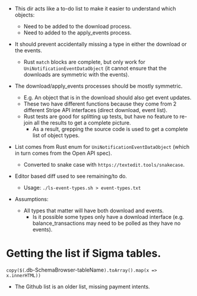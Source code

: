 - This dir acts like a to-do list to make it easier to understand which objects:
    - Need to be added to the download process.
    - Need to added to the apply_events process.
    

- It should prevent accidentally missing a type in either the download or the events.
    - Rust `match` blocks are complete, but only work for `UniNotificationEventDataObject` (it cannot ensure that the downloads are symmetric with the events).

- The download/apply_events processes should be mostly symmetric.
    - E.g. An object that is in the download should also get event updates.
    - These two have different functions because they come from 2 different Stripe API interfaces (direct download, event list).
    - Rust tests are good for splitting up tests, but have no feature to re-join all the results to get a complete picture.
        - As a result, grepping the source code is used to get a complete list of object types.

 
- List comes from Rust enum for `UniNotificationEventDataObject` (which in turn comes from the Open API spec). 
    - Converted to snake case with `https://textedit.tools/snakecase`.
    
- Editor based diff used to see remaining/to do.
    - Usage: `./ls-event-types.sh > event-types.txt`
    
    
- Assumptions:
    - All types that matter will have both download and events.
        - Is it possible some types only have a download interface (e.g. balance_transactions may need to be polled as they have no events).
        
        
        
# Getting the list if Sigma tables.

`copy($(`.db-SchemaBrowser-tableName`).toArray().map(x => x.innerHTML))`

- The Github list is an older list, missing payment intents.